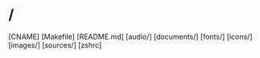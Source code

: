 # /

[CNAME]
[Makefile]
[README.md]
[audio/]
[documents/]
[fonts/]
[icons/]
[images/]
[sources/]
[zshrc]
